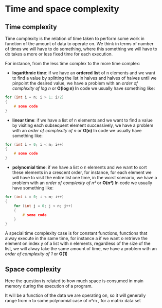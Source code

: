 # Time and space complexity

## Time complexity

Time complexity is the relation of time taken to perform some work in function of the amount of data to operate on. We think in terms of number of times we will have to do something, where this something we will have to do takes a more or less fixed time for each execution.

For instance, from the less time complex to the more time complex:

- **logarithmic time**: if we have an **ordered list** of n elements and we want to find a value by splitting the list in halves and halves of halves until we pinpoint the desired value, we have a problem with an *order of complexity of log n* or **O(log n)**
In code we usually have something like:
```c
for (int i = n; i > 1; i/2)
{
    # some code
}
```
- **linear time**: if we have a list of n elements and we want to find a value by visiting each subsequent element successively, we have a problem with an *order of complexity of n* or **O(n)**
In code we usually have something like:
```c
for (int i = 0; i < n; i++)
{
    # some code
}
```
- **polynomial time**: if we have a list o n elements and we want to sort these elements in a crescent order, for instance, for each element we will have to visit the entire list one time, in the worst scenario, we have a problem with an *order of complexity of n²* or **O(n²)**
In code we usually have something like:
```c
for (int i = 0; i < n; i++)
{
    for (int j = 0; j < n; j++)
    {
        # some code
    }
}
```

A special time complexity case is for constant functions, functions that alway execute in the same time, for instance a if we want o retrieve the element on index y of a list with n elements, regardless of the size of the list, we will alway take the same amount of time, we have a problem with an *order of complexity of 1* or **O(1)**

## Space complexity

Here the question is related to how much space is consumed in main memory during the execution of a program.

It will be a function of the data we are operating on, so it will generally range from n to some polynomial case of n^m , for a matrix data set
